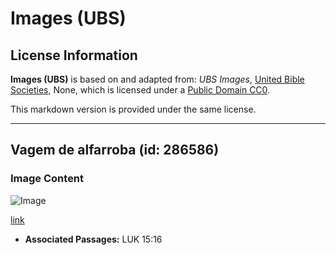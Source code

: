 # Images (UBS)

## License Information

**Images (UBS)** is based on and adapted from: _UBS Images_, [United Bible Societies](https://unitedbiblesocieties.org/), None, which is licensed under a [Public Domain CC0](https://creativecommons.org/public-domain/cc0/).

This markdown version is provided under the same license.



--------------------------------

## Vagem de alfarroba (id: 286586)

### Image Content

![Image](https://cdn.aquifer.bible/aquifer-content/resources/Media/WEB-0111_carobpod.jpg)

[link](https://cdn.aquifer.bible/aquifer-content/resources/Media/WEB-0111_carobpod.jpg)

* **Associated Passages:** LUK 15:16

